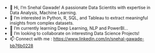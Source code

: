 - 👋 Hi, I’m Snehal Gawade! A passionate Data Scientits with expertise in Data Analysis, Machine Learning.
- 👀 I’m interested in Python, R, SQL, and Tableau to extract meaningful insights from complex datasets.
- 🌱 I’m currently learning Deep Learning, NLP and PowerBI...
- 💞️ I’m looking to collaborate on interesting Data Science Projects!
- 📫 Connect with me : https://www.linkedin.com/in/snehal-gawade-bb76b0228

<!---
snehuuu28/snehuuu28 is a ✨ special ✨ repository because its `README.md` (this file) appears on your GitHub profile.
You can click the Preview link to take a look at your changes.
--->
